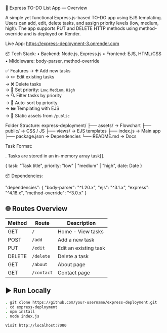 📝 Express TO-DO List App — Overview

A simple yet functional Express.js-based TO-DO app using EJS templating.
Users can add, edit, delete tasks, and assign priority levels (low, medium, high).
The app supports PUT and DELETE HTTP methods using method-override and is deployed on Render.

Live App: https://express-deployment-3.onrender.com

📦 Tech Stack:
• Backend: Node.js, Express.js
• Frontend: EJS, HTML/CSS
• Middleware: body-parser, method-override

✅ Features
-> ➕ Add new tasks  
-> ✏️ Edit existing tasks  
-> ❌ Delete tasks  
-> 🚦 Set priority: `Low`, `Medium`, `High`  
-> 🔍 Filter tasks by priority  
-> 🔁 Auto-sort by priority  
-> 🖼 Templating with EJS  
-> 🎨 Static assets from `/public`

Folder Structure:
express-deployment/
├── assets/       → Flowchart
├── public/       → CSS / JS
├── views/        → EJS templates
├── index.js      → Main app
├── package.json  → Dependencies
└── README.md     → Docs

Task Format:

. Tasks are stored in an in-memory array task[]. 

{
  task: "Task title",
  priority: "low" | "medium" | "high",
  date: Date
}

📦 Dependencies:

"dependencies": {
  "body-parser": "^1.20.x",
  "ejs": "^3.1.x",
  "express": "^4.18.x",
  "method-override": "^3.0.x"
}

## 🌐 Routes Overview

| Method | Route        | Description             |
|--------|--------------|-------------------------|
| GET    | `/`          | Home - View tasks       |
| POST   | `/add`       | Add a new task          |
| PUT    | `/edit`      | Edit an existing task   |
| DELETE | `/delete`    | Delete a task           |
| GET    | `/about`     | About page              |
| GET    | `/contact`   | Contact page            |

## ▶️ Run Locally

```bash
. git clone https://github.com/your-username/express-deployment.git
. cd express-deployment
. npm install
. node index.js

Visit http://localhost:7000





